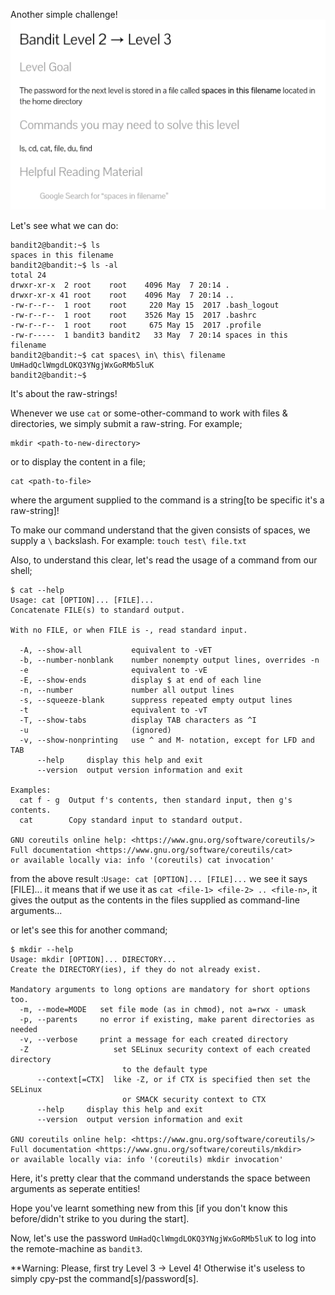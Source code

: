 Another simple challenge!
![Bandit2](https://github.com/sreekesari-vangeepuram/overthewire/blob/master/overthewire/bandit/bandit2/level2-%3Elevel3.png)

Let's see what we can do:
```
bandit2@bandit:~$ ls
spaces in this filename
bandit2@bandit:~$ ls -al
total 24
drwxr-xr-x  2 root    root    4096 May  7 20:14 .
drwxr-xr-x 41 root    root    4096 May  7 20:14 ..
-rw-r--r--  1 root    root     220 May 15  2017 .bash_logout
-rw-r--r--  1 root    root    3526 May 15  2017 .bashrc
-rw-r--r--  1 root    root     675 May 15  2017 .profile
-rw-r-----  1 bandit3 bandit2   33 May  7 20:14 spaces in this filename
bandit2@bandit:~$ cat spaces\ in\ this\ filename 
UmHadQclWmgdLOKQ3YNgjWxGoRMb5luK
bandit2@bandit:~$ 
```

It's about the raw-strings!

Whenever we use `cat` or some-other-command to work with files & directories,
we simply submit a raw-string. For example;

```
mkdir <path-to-new-directory>
```

or to display the content in a file;
```
cat <path-to-file>
```
where the argument supplied to the command is a string[to be specific it's a raw-string]!

To make our command understand that the given <filename> consists of spaces, we supply a `\` backslash.
For example: `touch test\ file.txt`

Also, to understand this clear, let's read the usage of a command from our shell;
```
$ cat --help
Usage: cat [OPTION]... [FILE]...
Concatenate FILE(s) to standard output.

With no FILE, or when FILE is -, read standard input.

  -A, --show-all           equivalent to -vET
  -b, --number-nonblank    number nonempty output lines, overrides -n
  -e                       equivalent to -vE
  -E, --show-ends          display $ at end of each line
  -n, --number             number all output lines
  -s, --squeeze-blank      suppress repeated empty output lines
  -t                       equivalent to -vT
  -T, --show-tabs          display TAB characters as ^I
  -u                       (ignored)
  -v, --show-nonprinting   use ^ and M- notation, except for LFD and TAB
      --help     display this help and exit
      --version  output version information and exit

Examples:
  cat f - g  Output f's contents, then standard input, then g's contents.
  cat        Copy standard input to standard output.

GNU coreutils online help: <https://www.gnu.org/software/coreutils/>
Full documentation <https://www.gnu.org/software/coreutils/cat>
or available locally via: info '(coreutils) cat invocation'
```
from the above result :`Usage: cat [OPTION]... [FILE]...` we see it says [FILE]...
it means that if we use it as `cat <file-1> <file-2> .. <file-n>`, it gives the output as the contents in the files
supplied as command-line arguments...

or let's see this for another command;
```
$ mkdir --help
Usage: mkdir [OPTION]... DIRECTORY...
Create the DIRECTORY(ies), if they do not already exist.

Mandatory arguments to long options are mandatory for short options too.
  -m, --mode=MODE   set file mode (as in chmod), not a=rwx - umask
  -p, --parents     no error if existing, make parent directories as needed
  -v, --verbose     print a message for each created directory
  -Z                   set SELinux security context of each created directory
                         to the default type
      --context[=CTX]  like -Z, or if CTX is specified then set the SELinux
                         or SMACK security context to CTX
      --help     display this help and exit
      --version  output version information and exit

GNU coreutils online help: <https://www.gnu.org/software/coreutils/>
Full documentation <https://www.gnu.org/software/coreutils/mkdir>
or available locally via: info '(coreutils) mkdir invocation'
```
Here, it's pretty clear that the command understands the space between arguments as seperate entities!

Hope you've learnt something new from this [if you don't know this before/didn't strike to you during the start].

Now, let's use the password `UmHadQclWmgdLOKQ3YNgjWxGoRMb5luK` to log into the remote-machine as `bandit3`.

**Warning: Please, first try Level 3 -> Level 4! Otherwise it's useless to simply cpy-pst the command[s]/password[s].

